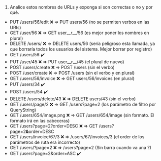 1. Analice estos nombres de URLs y exponga si son correctas o no y por qué.

* PUT /users/56/edit ❌ => PUT users/56 (no se permiten verbos en las URIs)
* GET /user/56 ❌ => GET user__r__/56 (es mejor poner los nombres en plural)
* DELETE /users/ ❌ => DELETE users/56 (sería peligroso esta llamada, ya que borraría todos los usuarios del sistema. Mejor borrar por registro)
* GET /users/56 ✔️
* PUT /user/45  ❌ => PUT user__r__/45 (el plural de nuevo)
* POST /users/create ❌ => POST /users (sin el verbo)
* POST /user/create ❌ => POST /users (sin el verbo y en plural)
* GET /users/56/invoice ❌ => GET users/56/invoices (en plural)
* PUT /users/34 ✔️
* POST /users/54 ✔️
* DELETE /users/delete/43 ❌ => DELETE users/43 (sin el verbo)
* GET /users/page/2 ❌ => GET /users?page=2 (los parámetro de filtro por QueryString)
* GET /users/654/image.png ❌ => GET /users/654/image (sin formato. El formato irá en las cabeceras)
* GET /users?page=2?order=DESC ❌ => GET /users?page=2<b>&</b>order=DESC
* GET /users/invoice/67/3 ❌ => /users/67/invoices/3 (el order de los parámetros de ruta era incorrecto)
* GET /users/?page=2 ❌ => /users?page=2 (Sin barra cuando va una ?)
* GET /users?page=2&order=ASC ✔️